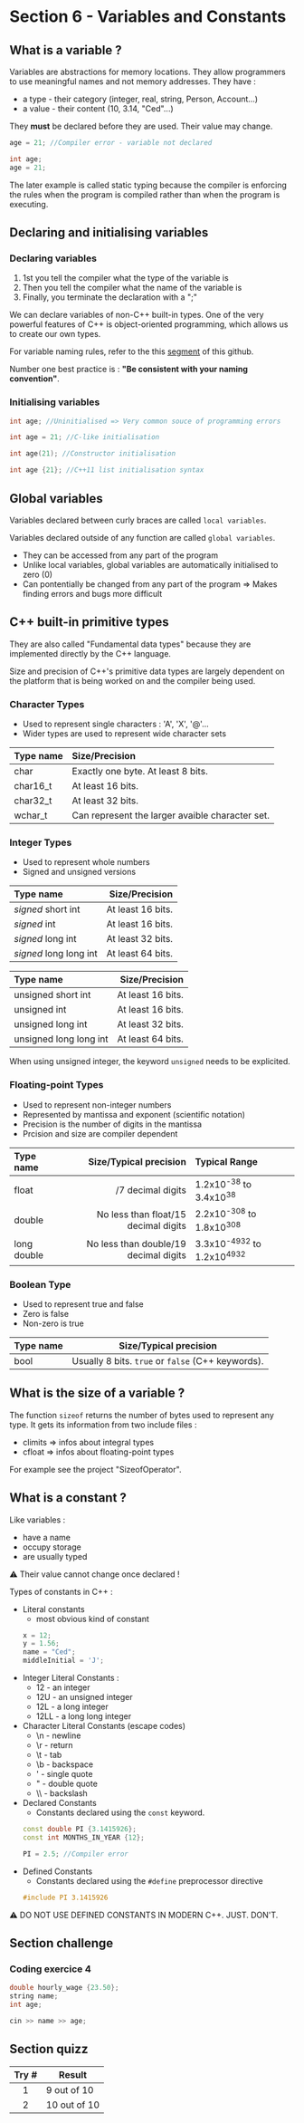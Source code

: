# Section 6 - Variables and Constants <a name="section_6"></a>
## What is a variable ? <a name="section_6_variable"></a>
Variables are abstractions for memory locations. They allow programmers to use meaningful names and not memory addresses. They have :
-	a type - their category (integer, real, string, Person, Account...)
-	a value - their content (10, 3.14, "Ced"...)

They **must** be declared before they are used. Their value may change.

```cpp
age = 21; //Compiler error - variable not declared
```

```cpp
int age;
age = 21;
```
The later example is called static typing because the compiler is enforcing the rules when the program is compiled rather than when the program is executing.

## Declaring and initialising variables <a name="section_6_decl_init"></a>
### Declaring variables
1. 1st you tell the compiler what the type of the variable is
2. Then you tell the compiler what the name of the variable is
3. Finally, you terminate the declaration with a ";"

We can declare variables of non-C++ built-in types. One of the very powerful features of C++ is object-oriented programming, which allows us to create our own types.

For variable naming rules, refer to the this [segment](https://github.com/Cedro23/BeginningCPP/tree/master/Naming%20Convention) of this github.

Number one best practice is : **"Be consistent with your naming convention"**.

### Initialising variables
```cpp
int age; //Uninitialised => Very common souce of programming errors

int age = 21; //C-like initialisation

int age(21); //Constructor initialisation

int age {21}; //C++11 list initialisation syntax
```

## Global variables <a name="section_6_global"></a>
Variables declared between curly braces are called `local variables`.

Variables declared outside of any function are called `global variables`.
- They can be accessed from any part of the program
- Unlike local variables, global variables are automatically initialised to zero (0)
- Can pontentially be changed from any part of the program => Makes finding errors and bugs more difficult

## C++ built-in primitive types <a name="section_6_primitive_types"></a>
They are also called "Fundamental data types" because they are implemented directly by the C++ language.

Size and precision of C++'s primitive data types are largely dependent on the platform that is being worked on and the compiler being used.

### Character Types
- Used to represent single characters : 'A', 'X', '@'...
- Wider types are used to represent wide character sets

Type name   | Size/Precision
:----------	| :--------------
char        | Exactly one byte. At least 8 bits.
char16_t    | At least 16 bits.
char32_t    | At least 32 bits.
wchar_t     | Can represent the larger avaible character set.

### Integer Types
- Used to represent whole numbers
- Signed and unsigned versions

Type name   			| Size/Precision
:--------------------	| ----------------:
*signed* short int      | At least 16 bits.
*signed* int       		| At least 16 bits.
*signed* long int       | At least 32 bits.
*signed* long long int  | At least 64 bits.

Type name   			| Size/Precision
:--------------------	| ----------------:
unsigned short int      | At least 16 bits.
unsigned int       		| At least 16 bits.
unsigned long int       | At least 32 bits.
unsigned long long int  | At least 64 bits.

When using unsigned integer, the keyword `unsigned` needs to be explicited.

### Floating-point Types
- Used to represent non-integer numbers
- Represented by mantissa and exponent (scientific notation)
- Precision is the number of digits in the mantissa
- Prcision and size are compiler dependent

Type name   | Size/Typical precision				| Typical Range
:-------	| ----------------------------------:	| :------------
float       | /7 decimal digits	 					| 1.2x10<sup>-38</sup> to 3.4x10<sup>38</sup>
double      | No less than float/15 decimal digits	| 2.2x10<sup>-308</sup> to 1.8x10<sup>308</sup>
long double | No less than double/19 decimal digits	| 3.3x10<sup>-4932</sup> to 1.2x10<sup>4932</sup>

### Boolean Type
- Used to represent true and false
- Zero is false
- Non-zero is true

Type name   | Size/Typical precision				
:-------	| ----------------------------------	
bool       	| Usually 8 bits. `true` or `false` (C++ keywords).	 				

## What is the size of a variable ? <a name="section_6_sizeof"></a>
The function `sizeof` returns the number of bytes used to represent any type. It gets its information from two include files :
- climits => infos about integral types
- cfloat => infos about floating-point types

For example see the project "SizeofOperator".

## What is a constant ? <a name="section_6_constant"></a>
Like variables :
- have a name
- occupy storage
- are usually typed

:warning: Their value cannot change once declared !

Types of constants in C++ :
- Literal constants
	- most obvious kind of constant
	```cpp
	x = 12;
	y = 1.56;
	name = "Ced";
	middleInitial = 'J';
	```
- Integer Literal Constants :
	- 12   - an integer
	- 12U  - an unsigned integer
	- 12L  - a long integer
	- 12LL - a long long integer
- Character Literal Constants (escape codes)
	- \n - newline
	- \r - return
	- \t - tab
	- \b - backspace
	- \' - single quote
	- \" - double quote
	- \\\ - backslash
- Declared Constants
	- Constants declared using the `const` keyword.
	```cpp
	const double PI {3.1415926};
	const int MONTHS_IN_YEAR {12};
	
	PI = 2.5; //Compiler error
	```
- Defined Constants
	- Constants declared using the `#define` preprocessor directive
	```cpp
	#include PI 3.1415926
	```
	
:warning: DO NOT USE DEFINED CONSTANTS IN MODERN C++. JUST. DON'T.

## Section challenge <a name="section_6_challenge"></a>
### Coding exercice 4
```cpp
double hourly_wage {23.50};    
string name;
int age;

cin >> name >> age;
```

## Section quizz <a name="section_6_quizz"></a>
Try #  | Result
| :---:| -------
   1   | 9 out of 10
   2   | 10 out of 10